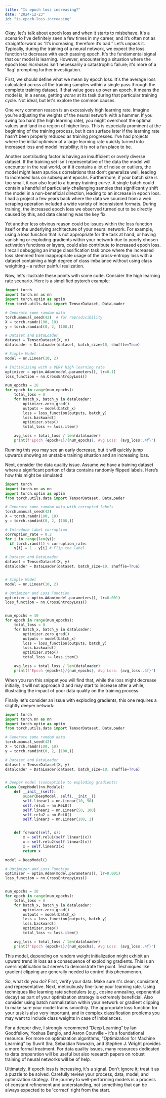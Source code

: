 ```yaml
---
title: "Is epoch loss increasing?"
date: "2024-12-23"
id: "is-epoch-loss-increasing"
---
```


Okay, let's talk about epoch loss and when it starts to misbehave. It's a scenario I’ve definitely seen a few times in my career, and it’s often not as straightforward as “it’s increasing, therefore it’s bad.” Let’s unpack it. Typically, during the training of a neural network, we expect the loss function to decrease with each passing epoch. It's the fundamental signal that our model is learning. However, encountering a situation where the epoch loss *increases* isn't necessarily a catastrophic failure; it's more of a 'flag' prompting further investigation.

First, we should define what we mean by epoch loss. It's the average loss calculated across all the training samples within a single pass through the complete training dataset. If that value goes up over an epoch, it means the model is, in a sense, getting *worse* at its task during that particular training cycle. Not ideal, but let's explore the common causes.

One very common reason is an excessively high learning rate. Imagine you’re adjusting the weights of the neural network with a hammer. If you swing too hard (the high learning rate), you might overshoot the optimal values and land in a region of higher loss. This is especially prominent at the beginning of the training process, but it can surface later if the learning rate hasn’t been properly reduced as training progresses. I've had projects where the initial optimism of a large learning rate quickly turned into increased loss and model instability; it is not a fun place to be.

Another contributing factor is having an insufficient or overly diverse dataset. If the training set isn't representative of the data the model will encounter in the real world, or if it contains a lot of noise or outliers, the model might learn spurious correlations that don’t generalize well, leading to increased loss on subsequent epochs. Furthermore, if your batch size is too small, it can also lead to a bumpy training curve. A single batch could contain a handful of particularly challenging samples that significantly shift the model in a non-beneficial direction, leading to an increase in epoch loss. I had a project a few years back where the data we sourced from a web scraping operation included a wide variety of inconsistent formats. During training, the increased epoch loss we observed turned out to be directly caused by this, and data cleaning was the key fix.

Yet another less obvious reason could be issues within the loss function itself or the underlying architecture of your neural network. For example, using a loss function that is not appropriate for the task at hand, or having vanishing or exploding gradients within your network due to poorly chosen activation functions or layers, could also contribute to increased epoch loss. I recall debugging an image classification task once where the increased loss stemmed from inappropriate usage of the cross-entropy loss with a dataset containing a high degree of class imbalance without using class weighting – a rather painful realization.

Now, let's illustrate these points with some code. Consider the high learning rate scenario. Here is a simplified pytorch example:

```python
import torch
import torch.nn as nn
import torch.optim as optim
from torch.utils.data import TensorDataset, DataLoader

# Generate some random data
torch.manual_seed(42)  # for reproducibility
X = torch.randn(100, 10)
y = torch.randint(0, 2, (100,))

# Dataset and DataLoader
dataset = TensorDataset(X, y)
dataloader = DataLoader(dataset, batch_size=10, shuffle=True)

# Simple Model
model = nn.Linear(10, 2)

# Initializing with a VERY high learning rate
optimizer = optim.Adam(model.parameters(), lr=0.1)
loss_function = nn.CrossEntropyLoss()

num_epochs = 10
for epoch in range(num_epochs):
    total_loss = 0
    for batch_x, batch_y in dataloader:
        optimizer.zero_grad()
        outputs = model(batch_x)
        loss = loss_function(outputs, batch_y)
        loss.backward()
        optimizer.step()
        total_loss += loss.item()

    avg_loss = total_loss / len(dataloader)
    print(f'Epoch {epoch+1}/{num_epochs}, Avg Loss: {avg_loss:.4f}')

```
Running this you may see an early decrease, but it will quickly jump upwards showing an unstable training situation and an increasing loss.

Next, consider the data quality issue. Assume we have a training dataset where a significant portion of data contains randomly flipped labels. Here’s how this might be simulated:

```python
import torch
import torch.nn as nn
import torch.optim as optim
from torch.utils.data import TensorDataset, DataLoader

# Generate some random data with corrupted labels
torch.manual_seed(42)
X = torch.randn(100, 10)
y = torch.randint(0, 2, (100,))

# Introduce label corruption
corruption_rate = 0.2
for i in range(len(y)):
  if torch.rand(1) < corruption_rate:
    y[i] = 1 - y[i] # Flip the label

# Dataset and DataLoader
dataset = TensorDataset(X, y)
dataloader = DataLoader(dataset, batch_size=10, shuffle=True)


# Simple Model
model = nn.Linear(10, 2)

# Optimizer and Loss Function
optimizer = optim.Adam(model.parameters(), lr=0.001)
loss_function = nn.CrossEntropyLoss()


num_epochs = 10
for epoch in range(num_epochs):
    total_loss = 0
    for batch_x, batch_y in dataloader:
        optimizer.zero_grad()
        outputs = model(batch_x)
        loss = loss_function(outputs, batch_y)
        loss.backward()
        optimizer.step()
        total_loss += loss.item()

    avg_loss = total_loss / len(dataloader)
    print(f'Epoch {epoch+1}/{num_epochs}, Avg Loss: {avg_loss:.4f}')
```
When you run this snippet you will find that, while the loss might decrease initially, it will not approach 0 and may start to increase after a while, illustrating the impact of poor data quality on the training process.

Finally let's consider an issue with exploding gradients, this one requires a slightly deeper network:

```python
import torch
import torch.nn as nn
import torch.optim as optim
from torch.utils.data import TensorDataset, DataLoader

# Generate some random data
torch.manual_seed(42)
X = torch.randn(100, 10)
y = torch.randint(0, 2, (100,))

# Dataset and DataLoader
dataset = TensorDataset(X, y)
dataloader = DataLoader(dataset, batch_size=10, shuffle=True)


# Deeper model (susceptible to exploding gradients)
class DeepModel(nn.Module):
    def __init__(self):
        super(DeepModel, self).__init__()
        self.linear1 = nn.Linear(10, 50)
        self.relu1 = nn.ReLU()
        self.linear2 = nn.Linear(50, 100)
        self.relu2 = nn.ReLU()
        self.linear3 = nn.Linear(100, 2)


    def forward(self, x):
        x = self.relu1(self.linear1(x))
        x = self.relu2(self.linear2(x))
        x = self.linear3(x)
        return x

model = DeepModel()

# Optimizer and Loss Function
optimizer = optim.Adam(model.parameters(), lr=0.001)
loss_function = nn.CrossEntropyLoss()


num_epochs = 10
for epoch in range(num_epochs):
    total_loss = 0
    for batch_x, batch_y in dataloader:
        optimizer.zero_grad()
        outputs = model(batch_x)
        loss = loss_function(outputs, batch_y)
        loss.backward()
        optimizer.step()
        total_loss += loss.item()

    avg_loss = total_loss / len(dataloader)
    print(f'Epoch {epoch+1}/{num_epochs}, Avg Loss: {avg_loss:.4f}')

```
This model, depending on random weight initialization might exhibit an upward trend in loss as a consequence of exploding gradients. This is an oversimplification but serves to demonstrate the point. Techniques like gradient clipping are generally needed to control this phenomenon.

So, what do you do? First, verify your data. Make sure it's clean, consistent, and representative. Next, meticulously fine-tune your learning rate. Using techniques like learning rate schedulers (e.g., cosine annealing, exponential decay) as part of your optimization strategy is extremely beneficial. Also consider using batch normalization within your network or gradient clipping to make sure your model trains smoothly. The appropriate loss function for your task is also very important, and in complex classification problems you may want to include class weights in case of imbalances.

For a deeper dive, I strongly recommend “Deep Learning” by Ian Goodfellow, Yoshua Bengio, and Aaron Courville – it’s a foundational resource. For more on optimization algorithms, "Optimization for Machine Learning" by Suvrit Sra, Sebastian Nowozin, and Stephen J. Wright provides a more formal treatment. For data quality issues, many resources dedicated to data preparation will be useful but also research papers on robust training of neural networks will be of help.

Ultimately, if epoch loss is increasing, it's a signal. Don't ignore it; treat it as a puzzle to be solved. Carefully review your process, data, model, and optimization strategy. The journey to well-performing models is a process of constant refinement and understanding, not something that can be always expected to be 'correct' right from the start.
